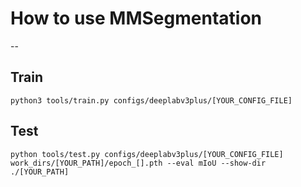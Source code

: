 
# How to use MMSegmentation
--

## Train

```
python3 tools/train.py configs/deeplabv3plus/[YOUR_CONFIG_FILE]
```

## Test

```
python tools/test.py configs/deeplabv3plus/[YOUR_CONFIG_FILE] work_dirs/[YOUR_PATH]/epoch_[].pth --eval mIoU --show-dir ./[YOUR_PATH]
```

